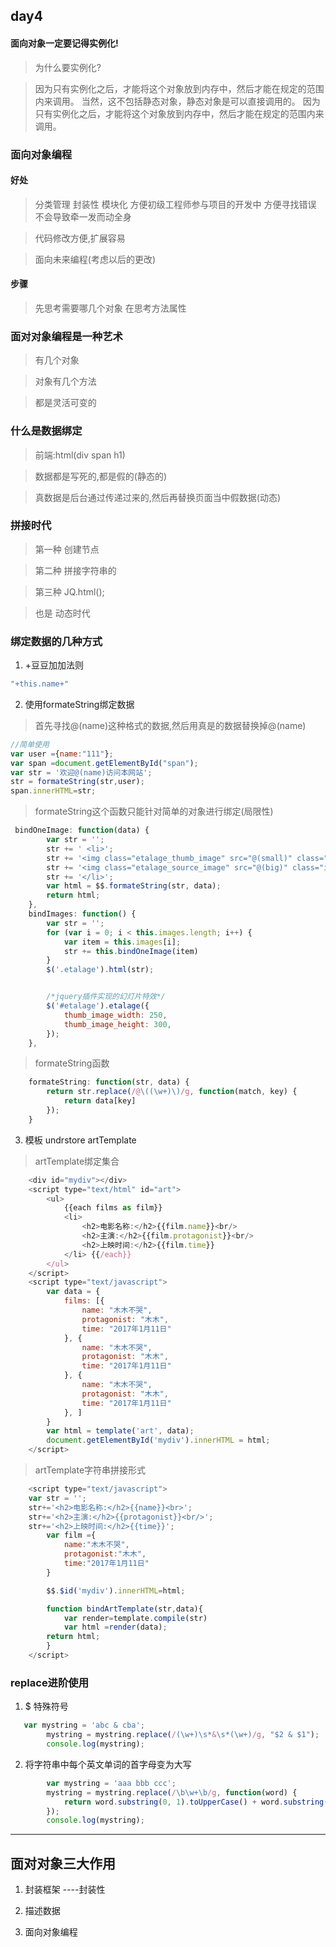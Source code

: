## day4

#### 面向对象一定要记得实例化!
> 为什么要实例化?


> 因为只有实例化之后，才能将这个对象放到内存中，然后才能在规定的范围内来调用。
当然，这不包括静态对象，静态对象是可以直接调用的。
因为只有实例化之后，才能将这个对象放到内存中，然后才能在规定的范围内来调用。


### 面向对象编程

#### 好处

> 分类管理 封装性 模块化 方便初级工程师参与项目的开发中 方便寻找错误 不会导致牵一发而动全身

> 代码修改方便,扩展容易

> 面向未来编程(考虑以后的更改)

#### 步骤

> 先思考需要哪几个对象 在思考方法属性

### 面对对象编程是一种艺术

> 有几个对象

> 对象有几个方法

> 都是灵活可变的

### 什么是数据绑定

> 前端:html(div span h1)

> 数据都是写死的,都是假的(静态的)

> 真数据是后台通过传递过来的,然后再替换页面当中假数据(动态)

### 拼接时代

>  第一种 创建节点

>  第二种 拼接字符串的

>  第三种 JQ.html();

>  也是 动态时代


### 绑定数据的几种方式

1. +豆豆加加法则 

```javascript
"+this.name+"
```

2. 使用formateString绑定数据

> 首先寻找@(name)这种格式的数据,然后用真是的数据替换掉@(name) 

```javascript
//简单使用
var user ={name:"111"};
var span =document.getElementById("span");
var str = '欢迎@(name)访问本网站';
str = formateString(str,user);
span.innerHTML=str;
```

> formateString这个函数只能针对简单的对象进行绑定(局限性)

```javascript
 bindOneImage: function(data) {
        var str = '';
        str += ' <li>';
        str += '<img class="etalage_thumb_image" src="@(small)" class="img-responsive" />';
        str += '<img class="etalage_source_image" src="@(big)" class="img-responsive" />';
        str += '</li>';
        var html = $$.formateString(str, data);
        return html;
    },
    bindImages: function() {
        var str = '';
        for (var i = 0; i < this.images.length; i++) {
            var item = this.images[i];
            str += this.bindOneImage(item)
        }
        $('.etalage').html(str);


        /*jquery插件实现的幻灯片特效*/
        $('#etalage').etalage({
            thumb_image_width: 250,
            thumb_image_height: 300,
        });
    },
```

> formateString函数

```javascript
    formateString: function(str, data) {
        return str.replace(/@\((\w+)\)/g, function(match, key) {
            return data[key]
        });
    }
```

3. 模板 undrstore artTemplate

> artTemplate绑定集合

```javascript
    <div id="mydiv"></div>
    <script type="text/html" id="art">
        <ul>
            {{each films as film}}
            <li>
                <h2>电影名称:</h2>{{film.name}}<br/>
                <h2>主演:</h2>{{film.protagonist}}<br/>
                <h2>上映时间:</h2>{{film.time}}
            </li> {{/each}}
        </ul>
    </script>
    <script type="text/javascript">
        var data = {
            films: [{
                name: "木木不哭",
                protagonist: "木木",
                time: "2017年1月11日"
            }, {
                name: "木木不哭",
                protagonist: "木木",
                time: "2017年1月11日"
            }, {
                name: "木木不哭",
                protagonist: "木木",
                time: "2017年1月11日"
            }, ]
        }
        var html = template('art', data);
        document.getElementById('mydiv').innerHTML = html;
    </script>
```

> artTemplate字符串拼接形式

```javascript
    <script type="text/javascript">
    var str = '';
    str+='<h2>电影名称:</h2>{{name}}<br>';
    str+='<h2>主演:</h2>{{protagonist}}<br/>';
    str+='<h2>上映时间:</h2>{{time}}';
        var film ={
            name:"木木不哭",
            protagonist:"木木",
            time:"2017年1月11日"
        }

        $$.$id('mydiv').innerHTML=html;

        function bindArtTemplate(str,data){
            var render=template.compile(str)
            var html =render(data);
        return html;
        }
    </script>
```

### replace进阶使用

1. $ 特殊符号

```javascript
   var mystring = 'abc & cba';
        mystring = mystring.replace(/(\w+)\s*&\s*(\w+)/g, "$2 & $1");
        console.log(mystring);
```

2. 将字符串中每个英文单词的首字母变为大写


```javascript
        var mystring = 'aaa bbb ccc';
        mystring = mystring.replace(/\b\w+\b/g, function(word) {
            return word.substring(0, 1).toUpperCase() + word.substring(1);
        });
        console.log(mystring);
```


****************************************************************************************************

## 面对对象三大作用

1. 封装框架  ----封装性

2. 描述数据

3. 面向对象编程 